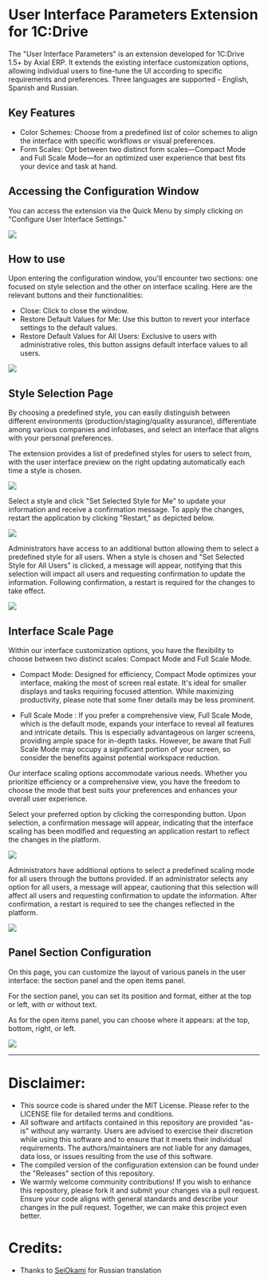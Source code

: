 # User Interface Parameters Extension for 1C:Drive

The "User Interface Parameters" is an extension developed for 1C:Drive 1.5+ by Axial ERP. It extends the existing interface customization options, allowing individual users to fine-tune the UI according to specific requirements and preferences.
Three languages are supported - English, Spanish and Russian.

## Key Features

*   Color Schemes: Choose from a predefined list of color schemes to align the interface with specific workflows or visual preferences.
*   Form Scales: Opt between two distinct form scales—Compact Mode and Full Scale Mode—for an optimized user experience that best fits your device and task at hand.

## Accessing the Configuration Window

You can access the extension via the Quick Menu by simply clicking on "Configure User Interface Settings."

![](images/image8.png)

## How to use

Upon entering the configuration window, you'll encounter two sections: one focused on style selection and the other on interface scaling. Here are the relevant buttons and their functionalities:

*   Close: Click to close the window.
*   Restore Default Values for Me: Use this button to revert your interface settings to the default values.
*   Restore Default Values for All Users: Exclusive to users with administrative roles, this button assigns default interface values to all users.

![](images/image7-1.png)

## Style Selection Page

By choosing a predefined style, you can easily distinguish between different environments (production/staging/quality assurance), differentiate among various companies and infobases, and select an interface that aligns with your personal preferences.

The extension provides a list of predefined styles for users to select from, with the user interface preview on the right updating automatically each time a style is chosen.

![](images/image6.png)

Select a style and click "Set Selected Style for Me" to update your information and receive a confirmation message. To apply the changes, restart the application by clicking "Restart," as depicted below.

![](images/image4.png)

Administrators have access to an additional button allowing them to select a predefined style for all users. When a style is chosen and "Set Selected Style for All Users" is clicked, a message will appear, notifying that this selection will impact all users and requesting confirmation to update the information. Following confirmation, a restart is required for the changes to take effect.

![](images/image5.png)

## Interface Scale Page

Within our interface customization options, you have the flexibility to choose between two distinct scales: Compact Mode and Full Scale Mode.

*   Compact Mode: Designed for efficiency, Compact Mode optimizes your interface, making the most of screen real estate. It's ideal for smaller displays and tasks requiring focused attention. While maximizing productivity, please note that some finer details may be less prominent.

*   Full Scale Mode : If you prefer a comprehensive view, Full Scale Mode, which is the default mode, expands your interface to reveal all features and intricate details. This is especially advantageous on larger screens, providing ample space for in-depth tasks. However, be aware that Full Scale Mode may occupy a significant portion of your screen, so consider the benefits against potential workspace reduction.

Our interface scaling options accommodate various needs. Whether you prioritize efficiency or a comprehensive view, you have the freedom to choose the mode that best suits your preferences and enhances your overall user experience.

Select your preferred option by clicking the corresponding button. Upon selection, a confirmation message will appear, indicating that the interface scaling has been modified and requesting an application restart to reflect the changes in the platform.

![](images/image3.png)

Administrators have additional options to select a predefined scaling mode for all users through the buttons provided. If an administrator selects any option for all users, a message will appear, cautioning that this selection will affect all users and requesting confirmation to update the information. After confirmation, a restart is required to see the changes reflected in the platform.

![](images/image1.png)

## Panel Section Configuration

On this page, you can customize the layout of various panels in the user interface: the section panel and the open items panel. 

For the section panel, you can set its position and format, either at the top or left, with or without text. 

As for the open items panel, you can choose where it appears: at the top, bottom, right, or left.

![](images/image9.png)

----------------------------------------------------------------------
# Disclaimer:
* This source code is shared under the MIT License. Please refer to the LICENSE file for detailed terms and conditions.
* All software and artifacts contained in this repository are provided "as-is" without any warranty. Users are advised to exercise their discretion while using this software and to ensure that it meets their individual requirements. The authors/maintainers are not liable for any damages, data loss, or issues resulting from the use of this software.
* The compiled version of the configuration extension can be found under the "Releases" section of this repository.
* We warmly welcome community contributions! If you wish to enhance this repository, please fork it and submit your changes via a pull request. Ensure your code aligns with general standards and describe your changes in the pull request. Together, we can make this project even better.
 
# Credits:
* Thanks to [SeiOkami](https://github.com/SeiOkami/) for Russian translation

